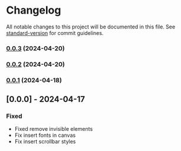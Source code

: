 # Changelog

All notable changes to this project will be documented in this file. See [standard-version](https://github.com/conventional-changelog/standard-version) for commit guidelines.

### [0.0.3](https://github.com/sedmedgh/hcanvaser/compare/v0.0.2...v0.0.3) (2024-04-20)

### [0.0.2](https://github.com/sedmedgh/hcanvaser/compare/v0.0.1...v0.0.2) (2024-04-20)

### [0.0.1](https://github.com/sedmedgh/hcanvaser/compare/v0.0.0...v0.0.1) (2024-04-18)

## [0.0.0] - 2024-04-17
### Fixed
- Fixed remove invisible elements
- Fix insert fonts in canvas
- Fix insert scrollbar styles
